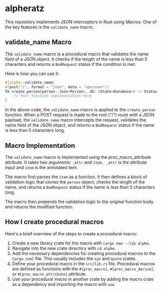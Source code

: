 # alpheratz
This repository implements JSON interceptors in Rust using Macros. One of the key features is the `validate_name` macro.

## validate_name Macro
The `validate_name` macro is a procedural macro that validates the name field of a JSON object. It checks if the length of the name is less than 5 characters and returns a `BadRequest` status if the condition is met.

Here is how you can use it:
```rust
#[alphe::validate_name]
#[post("/", format = "json", data = "<person>")]
fn create_person(person: Json<Person>, db: &State<Database>) -> Status {
    // Your function implementation here
}
```

In the above code, the `validate_name` macro is applied to the `create_person` function. When a POST request is made to the root ("/") route with a JSON payload, the `validate_name` macro intercepts the request, validates the name field of the JSON object, and returns a `BadRequest` status if the name is less than 5 characters long.

## Macro Implementation

The `validate_name` macro is implemented using the proc_macro_attribute attribute. It takes two arguments: `_attr` and `item. _attr` is the attribute input and `item` is the annotated item.

The macro first parses the `item` as a function. It then defines a block of validation logic that clones the `person` object, checks the length of the name, and returns a `BadRequest` status if the name is less than 5 characters long.

The macro then prepends the validation logic to the original function body and returns the modified function.

## How I create procedural macros

Here's a brief overview of the steps to create a procedural macro:
1. Create a new library crate for the macro with `cargo new --lib alphe`.
2. Navigate into the new crate directory with `cd alphe`.
3. Add the necessary dependencies for creating procedural macros to the `Cargo.toml` file. This usually includes the `syn` and `quote` crates.
4. Define your procedural macro in the `src/lib.rs` file. Procedural macros are defined as functions with the `#[proc_macro]`, `#[proc_macro_derive]`, or `#[proc_macro_attribute]` attribute.
5. Use your procedural macro in another crate by adding the macro crate as a dependency and importing the macro with `use`.